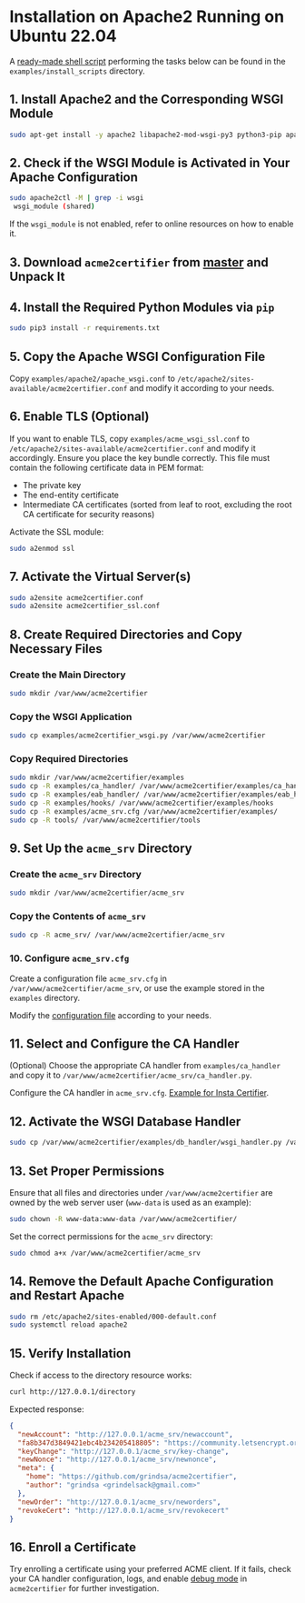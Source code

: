 <!-- markdownlint-disable MD013 MD014 MD029 -->

<!-- wiki-title: Installation on Apache2 Running on Ubuntu 22.04 -->

# Installation on Apache2 Running on Ubuntu 22.04

A [ready-made shell script](../examples/install_scripts/a2c-ubuntu22-apache2.sh) performing the tasks below can be found in the `examples/install_scripts` directory.

## 1. Install Apache2 and the Corresponding WSGI Module

```bash
sudo apt-get install -y apache2 libapache2-mod-wsgi-py3 python3-pip apache2-data curl krb5-user libgssapi-krb5-2 libkrb5-3 python3-gssapi
```

## 2. Check if the WSGI Module is Activated in Your Apache Configuration

```bash
sudo apache2ctl -M | grep -i wsgi
 wsgi_module (shared)
```

If the `wsgi_module` is not enabled, refer to online resources on how to enable it.

## 3. Download `acme2certifier` from [master](https://github.com/grindsa/acme2certifier/archive/refs/heads/master.tar.gz) and Unpack It

## 4. Install the Required Python Modules via `pip`

```bash
sudo pip3 install -r requirements.txt
```

## 5. Copy the Apache WSGI Configuration File

Copy `examples/apache2/apache_wsgi.conf` to `/etc/apache2/sites-available/acme2certifier.conf` and modify it according to your needs.

## 6. Enable TLS (Optional)

If you want to enable TLS, copy `examples/acme_wsgi_ssl.conf` to `/etc/apache2/sites-available/acme2certifier.conf` and modify it accordingly. Ensure you place the key bundle correctly. This file must contain the following certificate data in PEM format:

- The private key
- The end-entity certificate
- Intermediate CA certificates (sorted from leaf to root, excluding the root CA certificate for security reasons)

Activate the SSL module:

```bash
sudo a2enmod ssl
```

## 7. Activate the Virtual Server(s)

```bash
sudo a2ensite acme2certifier.conf
sudo a2ensite acme2certifier_ssl.conf
```

## 8. Create Required Directories and Copy Necessary Files

### Create the Main Directory

```bash
sudo mkdir /var/www/acme2certifier
```

### Copy the WSGI Application

```bash
sudo cp examples/acme2certifier_wsgi.py /var/www/acme2certifier
```

### Copy Required Directories

```bash
sudo mkdir /var/www/acme2certifier/examples
sudo cp -R examples/ca_handler/ /var/www/acme2certifier/examples/ca_handler
sudo cp -R examples/eab_handler/ /var/www/acme2certifier/examples/eab_handler
sudo cp -R examples/hooks/ /var/www/acme2certifier/examples/hooks
sudo cp -R examples/acme_srv.cfg /var/www/acme2certifier/examples/
sudo cp -R tools/ /var/www/acme2certifier/tools
```

## 9. Set Up the `acme_srv` Directory

### Create the `acme_srv` Directory

```bash
sudo mkdir /var/www/acme2certifier/acme_srv
```

### Copy the Contents of `acme_srv`

```bash
sudo cp -R acme_srv/ /var/www/acme2certifier/acme_srv
```

### 10. Configure `acme_srv.cfg`

Create a configuration file `acme_srv.cfg` in `/var/www/acme2certifier/acme_srv`, or use the example stored in the `examples` directory.

Modify the [configuration file](acme_srv.md) according to your needs.

## 11. Select and Configure the CA Handler

(Optional) Choose the appropriate CA handler from `examples/ca_handler` and copy it to `/var/www/acme2certifier/acme_srv/ca_handler.py`.

Configure the CA handler in `acme_srv.cfg`. [Example for Insta Certifier](certifier.md).

## 12. Activate the WSGI Database Handler

```bash
sudo cp /var/www/acme2certifier/examples/db_handler/wsgi_handler.py /var/www/acme2certifier/acme_srv/db_handler.py
```

## 13. Set Proper Permissions

Ensure that all files and directories under `/var/www/acme2certifier` are owned by the web server user (`www-data` is used as an example):

```bash
sudo chown -R www-data:www-data /var/www/acme2certifier/
```

Set the correct permissions for the `acme_srv` directory:

```bash
sudo chmod a+x /var/www/acme2certifier/acme_srv
```

## 14. Remove the Default Apache Configuration and Restart Apache

```bash
sudo rm /etc/apache2/sites-enabled/000-default.conf
sudo systemctl reload apache2
```

## 15. Verify Installation

Check if access to the directory resource works:

```bash
curl http://127.0.0.1/directory
```

Expected response:

```json
{
  "newAccount": "http://127.0.0.1/acme_srv/newaccount",
  "fa8b347d3849421ebc4b234205418805": "https://community.letsencrypt.org/t/adding-random-entries-to-the-directory/33417",
  "keyChange": "http://127.0.0.1/acme_srv/key-change",
  "newNonce": "http://127.0.0.1/acme_srv/newnonce",
  "meta": {
    "home": "https://github.com/grindsa/acme2certifier",
    "author": "grindsa <grindelsack@gmail.com>"
  },
  "newOrder": "http://127.0.0.1/acme_srv/neworders",
  "revokeCert": "http://127.0.0.1/acme_srv/revokecert"
}
```

## 16. Enroll a Certificate

Try enrolling a certificate using your preferred ACME client. If it fails, check your CA handler configuration, logs, and enable [debug mode](acme_srv.md) in `acme2certifier` for further investigation.
